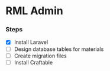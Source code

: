 # RML Admin

### Steps

- [x] Install Laravel
- [ ] Design database tables for materials
- [ ] Create migration files
- [ ] Install Craftable
